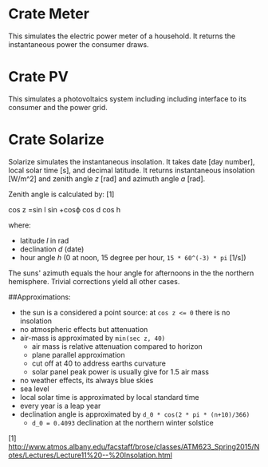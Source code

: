 # Crate Meter

This simulates the electric power meter of a household. It returns
the instantaneous power the consumer draws.

# Crate PV
This simulates a photovoltaics system including including interface to its
consumer and the power grid.

# Crate Solarize
Solarize simulates the instantaneous insolation. It takes date [day number],
local solar time [s], and decimal latitude. It returns instantaneous
insolation [W/m^2] and zenith angle _z_ [rad] and azimuth angle _a_ [rad].

Zenith angle is calculated by: [1]

   cos z =sin l sin +cosϕ cos d cos h

where:
- latitude _l_ in rad
- declination _d_ (date)
- hour angle _h_ (0 at noon, 15 degree per hour, `15 * 60^(-3) * pi` [1/s])

The suns' azimuth equals the hour angle for afternoons in the the northern
hemisphere.  Trivial corrections yield all other cases.

##Approximations:
- the sun is a considered a point source: at `cos z <= 0` there is no insolation
- no atmospheric effects but attenuation
- air-mass is approximated by `min(sec z, 40)`
  - air mass is relative attenuation compared to horizon
  - plane parallel approximation
  - cut off at 40 to address earths curvature
  - solar panel peak power is usually give for 1.5 air mass
- no weather effects, its always blue skies
- sea level
- local solar time is approximated by local standard time
- every year is a leap year
- declination angle is approximated by `d_0 * cos(2 * pi * (n+10)/366)`
  - `d_0 = 0.4093` declination at the northern winter solstice 


[1] http://www.atmos.albany.edu/facstaff/brose/classes/ATM623_Spring2015/Notes/Lectures/Lecture11%20--%20Insolation.html
